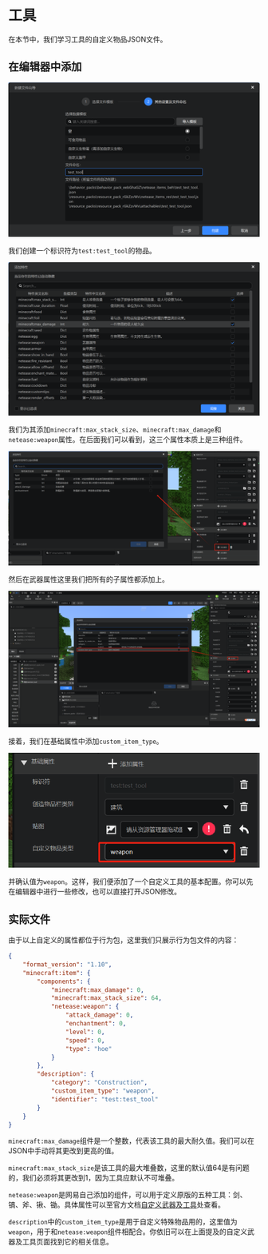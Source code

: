 # 工具

在本节中，我们学习工具的自定义物品JSON文件。

## 在编辑器中添加

![image-20240922162331823](./assets/image-20240922162331823.png)

我们创建一个标识符为`test:test_tool`的物品。

![image-20240922162434988](./assets/image-20240922162434988.png)

我们为其添加`minecraft:max_stack_size`、`minecraft:max_damage`和`netease:weapon`属性。在后面我们可以看到，这三个属性本质上是三种组件。

![image-20240922163544729](./assets/image-20240922163544729.png)

然后在武器属性这里我们把所有的子属性都添加上。

![image-20240922164206394](./assets/image-20240922164206394.png)

接着，我们在基础属性中添加`custom_item_type`。

![image-20240922164243832](./assets/image-20240922164243832.png)

并确认值为`weapon`。这样，我们便添加了一个自定义工具的基本配置。你可以先在编辑器中进行一些修改，也可以直接打开JSON修改。

## 实际文件

由于以上自定义的属性都位于行为包，这里我们只展示行为包文件的内容：

```json
{
    "format_version": "1.10",
    "minecraft:item": {
        "components": {
            "minecraft:max_damage": 0,
            "minecraft:max_stack_size": 64,
            "netease:weapon": {
                "attack_damage": 0,
                "enchantment": 0,
                "level": 0,
                "speed": 0,
                "type": "hoe"
            }
        },
        "description": {
            "category": "Construction",
            "custom_item_type": "weapon",
            "identifier": "test:test_tool"
        }
    }
}
```

`minecraft:max_damage`组件是一个整数，代表该工具的最大耐久值。我们可以在JSON中手动将其更改到更高的值。

`minecraft:max_stack_size`是该工具的最大堆叠数，这里的默认值64是有问题的，我们必须将其更改到1，因为工具应默认不可堆叠。

`netease:weapon`是网易自己添加的组件，可以用于定义原版的五种工具：剑、镐、斧、锹、锄。具体属性可以至官方文档[自定义武器及工具](https://mc.163.com/dev/mcmanual/mc-dev/mcguide/20-%E7%8E%A9%E6%B3%95%E5%BC%80%E5%8F%91/15-%E8%87%AA%E5%AE%9A%E4%B9%89%E6%B8%B8%E6%88%8F%E5%86%85%E5%AE%B9/1-%E8%87%AA%E5%AE%9A%E4%B9%89%E7%89%A9%E5%93%81/2-%E8%87%AA%E5%AE%9A%E4%B9%89%E6%AD%A6%E5%99%A8%E5%8F%8A%E5%B7%A5%E5%85%B7.html?catalog=1)处查看。

`description`中的`custom_item_type`是用于自定义特殊物品用的，这里值为`weapon`，用于和`netease:weapon`组件相配合。你依旧可以在上面提及的自定义武器及工具页面找到它的相关信息。